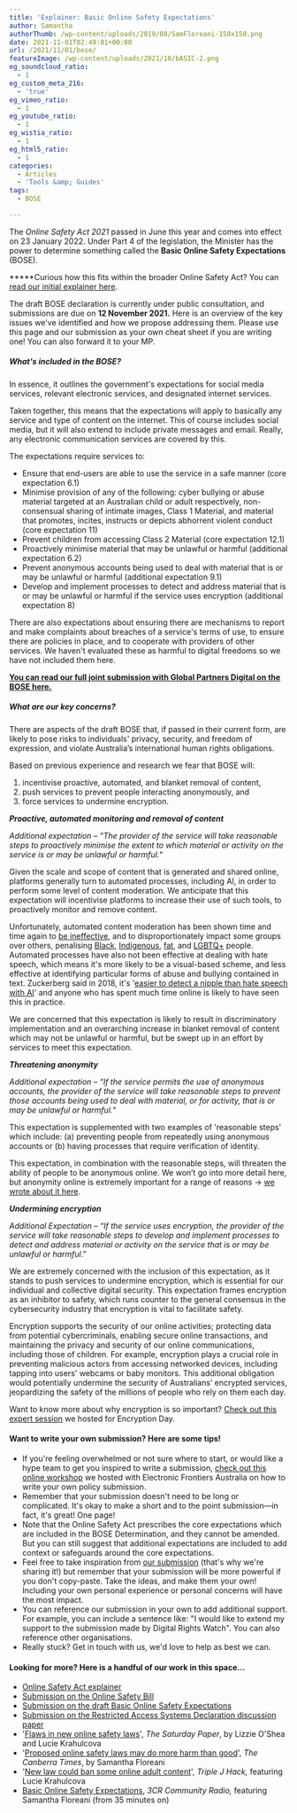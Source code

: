 ```yaml
---
title: 'Explainer: Basic Online Safety Expectations'
author: Samantha
authorThumb: /wp-content/uploads/2019/08/SamFloreani-150x150.png
date: 2021-11-01T02:49:01+00:00
url: /2021/11/01/bose/
featureImage: /wp-content/uploads/2021/10/bASIC-2.png
eg_soundcloud_ratio:
  - 1
eg_custom_meta_216:
  - 'true'
eg_vimeo_ratio:
  - 1
eg_youtube_ratio:
  - 1
eg_wistia_ratio:
  - 1
eg_html5_ratio:
  - 1
categories:
  - Articles
  - 'Tools &amp; Guides'
tags:
  - BOSE

---
```

The _Online Safety Act 2021_ passed in June this year and comes into effect on 23 January 2022. Under Part 4 of the legislation, the Minister has the power to determine something called the **Basic Online Safety Expectations** (BOSE).

*****Curious how this fits within the broader Online Safety Act? You can [<span style="text-decoration: underline;">read our initial explainer here</span>][1].

The draft BOSE declaration is currently under public consultation, and submissions are due on **12 November 2021.** Here is an overview of the key issues we've identified and how we propose addressing them. Please use this page and our submission as your own cheat sheet if you are writing one! You can also forward it to your MP.

##### **What's included in the BOSE?**

In essence, it outlines the government's expectations for social media services, relevant electronic services, and designated internet services.

Taken together, this means that the expectations will apply to basically any service and type of content on the internet. This of course includes social media, but it will also extend to include private messages and email. Really, any electronic communication services are covered by this.

The expectations require services to:

  * Ensure that end-users are able to use the service in a safe manner (core expectation 6.1)
  * Minimise provision of any of the following: cyber bullying or abuse material targeted at an Australian child or adult respectively, non-consensual sharing of intimate images, Class 1 Material, and material that promotes, incites, instructs or depicts abhorrent violent conduct (core expectation 11)
  * Prevent children from accessing Class 2 Material (core expectation 12.1)
  * Proactively minimise material that may be unlawful or harmful (additional expectation 6.2)
  * Prevent anonymous accounts being used to deal with material that is or may be unlawful or harmful (additional expectation 9.1)
  * Develop and implement processes to detect and address material that is or may be unlawful or harmful if the service uses encryption (additional expectation 8)

There are also expectations about ensuring there are mechanisms to report and make complaints about breaches of a service's terms of use, to ensure there are policies in place, and to cooperate with providers of other services. We haven't evaluated these as harmful to digital freedoms so we have not included them here.

**<span style="text-decoration: underline;"><a href="https://digitalrightswatch.org.au/2021/11/04/submission-draft-basic-online-safety-expectations/" target="_blank" rel="noreferrer noopener">You can read our full joint submission with Global Partners Digital on the BOSE here.</a></span>**

##### **What are our key concerns?**

There are aspects of the draft BOSE that, if passed in their current form, are likely to pose risks to individuals' privacy, security, and freedom of expression, and violate Australia&#8217;s international human rights obligations.

Based on previous experience and research we fear that BOSE will:

  1. incentivise proactive, automated, and blanket removal of content,
  2. push services to prevent people interacting anonymously, and
  3. force services to undermine encryption.

**_Proactive, automated monitoring and removal of content_**

<p class="has-text-align-left">
  <em>Additional expectation &#8211; &#8220;The provider of the service will take reasonable steps to proactively minimise the extent to which material or activity on the service is or may be unlawful or harmful.</em>&#8220;
</p>

Given the scale and scope of content that is generated and shared online, platforms generally turn to automated processes, including AI, in order to perform some level of content moderation. We anticipate that this expectation will incentivise platforms to increase their use of such tools, to proactively monitor and remove content.

Unfortunately, automated content moderation has been shown time and time again to [be ineffective][2], and to disproportionately impact some groups over others, penalising [Black][3], [Indigenous][4], [fat][5], and [LGBTQ+][6] people. Automated processes have also not been effective at dealing with hate speech, which means it's more likely to be a visual-based scheme, and less effective at identifying particular forms of abuse and bullying contained in text. Zuckerberg said in 2018, it's '[easier to detect a nipple than hate speech with AI][7]' and anyone who has spent much time online is likely to have seen this in practice.

We are concerned that this expectation is likely to result in discriminatory implementation and an overarching increase in blanket removal of content which may not be unlawful or harmful, but be swept up in an effort by services to meet this expectation.

**_Threatening anonymity_**

_Additional expectation &#8211; &#8220;If the service permits the use of anonymous accounts, the provider of the service will take reasonable steps to prevent those accounts being used to deal with material, or for activity, that is or may be unlawful or harmful._&#8220;

This expectation is supplemented with two examples of 'reasonable steps' which include: (a) preventing people from repeatedly using anonymous accounts or (b) having processes that require verification of identity.

This expectation, in combination with the reasonable steps, will threaten the ability of people to be anonymous online. We won&#8217;t go into more detail here, but anonymity online is extremely important for a range of reasons → [we wrote about it here][8].

**_Undermining encryption_**

_Additional Expectation &#8211; &#8220;If the service uses encryption, the provider of the service will take reasonable steps to develop and implement processes to detect and address material or activity on the service that is or may be unlawful or harmful_.&#8221;

We are extremely concerned with the inclusion of this expectation, as it stands to push services to undermine encryption, which is essential for our individual and collective digital security. This expectation frames encryption as an inhibitor to safety, which runs counter to the general consensus in the cybersecurity industry that encryption is vital to facilitate safety.

Encryption supports the security of our online activities; protecting data from potential cybercriminals, enabling secure online transactions, and maintaining the privacy and security of our online communications, including those of children. For example, encryption plays a crucial role in preventing malicious actors from accessing networked devices, including tapping into users' webcams or baby monitors. This additional obligation would potentially undermine the security of Australians&#8217; encrypted services, jeopardizing the safety of the millions of people who rely on them each day.

Want to know more about why encryption is so important? [Check out this expert session][9] we hosted for Encryption Day.

#### **Want to write your own submission? Here are some tips!**

  * If you're feeling overwhelmed or not sure where to start, or would like a hype team to get you inspired to write a submission, [check out this online workshop][10] we hosted with Electronic Frontiers Australia on how to write your own policy submission.
  * Remember that your submission doesn't need to be long or complicated. It's okay to make a short and to the point submission—in fact, it's great! One page!
  * Note that the Online Safety Act prescribes the core expectations which are included in the BOSE Determination, and they cannot be amended. But you can still suggest that additional expectations are included to add context or safeguards around the core expectations.
  * Feel free to take inspiration from <a href="https://digitalrightswatch.org.au/2021/11/04/submission-draft-basic-online-safety-expectations/" target="_blank" rel="noreferrer noopener">our submission</a> (that's why we're sharing it!) but remember that your submission will be more powerful if you don't copy-paste. Take the ideas, and make them your own! Including your own personal experience or personal concerns will have the most impact.
  * You can reference our submission in your own to add additional support. For example, you can include a sentence like: "I would like to extend my support to the submission made by Digital Rights Watch". You can also reference other organisations.
  * Really stuck? Get in touch with us, we'd love to help as best we can.

#### **Looking for more? Here is a handful of our work in this space&#8230;**

  * [Online Safety Act explainer][1]
  * [Submission on the Online Safety Bill][11]
  * [Submission on the draft Basic Online Safety Expectations][12]
  * [Submission on the Restricted Access Systems Declaration discussion paper][13]
  * '[Flaws in new online safety laws][14]', _The Saturday Paper_, by Lizzie O'Shea and Lucie Krahulcova
  * '[Proposed online safety laws may do more harm than good][15]', _The Canberra Times_, by Samantha Floreani
  * '[New law could ban some online adult content][16]', _Triple J Hack,_ featuring Lucie Krahulcova
  * [Basic Online Safety Expectations][17], _3CR Community Radio,_ featuring Samantha Floreani (from 35 minutes on)

 [1]: https://digitalrightswatch.org.au/2021/02/11/explainer-the-online-safety-bill/
 [2]: https://www.eff.org/deeplinks/2020/10/facebooks-most-recent-transparency-report-demonstrates-pitfalls-automated-content
 [3]: https://www.vox.com/recode/2019/8/15/20806384/social-media-hate-speech-bias-black-african-american-facebook-twitter
 [4]: https://onlinecensorship.org/content/infographics
 [5]: https://www.theguardian.com/technology/2020/oct/20/instagram-censored-one-of-these-photos-but-not-the-other-we-must-ask-why
 [6]: https://saltyworld.net/algorithmicbiasreport-2/
 [7]: https://venturebeat.com/2018/04/25/zuckerberg-its-easier-to-detect-a-nipple-than-hate-speech-with-ai/
 [8]: https://digitalrightswatch.org.au/2021/04/30/explainer-anonymity-online-is-important/
 [9]: https://www.youtube.com/watch?v=XUVrmeRATJs&t=1s
 [10]: https://www.youtube.com/watch?v=sdBQAf5Xb5c&t=69s
 [11]: https://digitalrightswatch.org.au/2020/02/20/submission-to-consultation-on-a-new-online-safety-act/
 [12]: https://digitalrightswatch.org.au/2021/11/04/submission-draft-basic-online-safety-expectations/
 [13]: https://digitalrightswatch.org.au/2021/09/21/submission-restricted-access-system/
 [14]: https://www.thesaturdaypaper.com.au/opinion/topic/2021/03/13/flaws-new-online-safety-laws/161555400011272#hrd
 [15]: https://www.canberratimes.com.au/story/7124518/proposed-online-safety-measures-may-do-more-harm-than-good/
 [16]: https://www.abc.net.au/triplej/programs/hack/hack/13240936
 [17]: https://www.3cr.org.au/thursday-breakfast/episode-202110140700/raucous-anti-aukus-caucus-basic-online-safety-expectations
